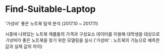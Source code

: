 # Find-Suitable-Laptop
'가성비' 좋은 노트북 탐색 분석 (2017.10 ~ 2017.11)

시중에 나와있는 노트북 제품들의 가격과 구성요소 데이터를 이용해 대학생을 대상으로 *가성비*가 좋은 노트북을 찾기 위한 모델링을 실시
('가성비' : 노트북의 기능으로 예측한 값과 실제 값의 차이)

